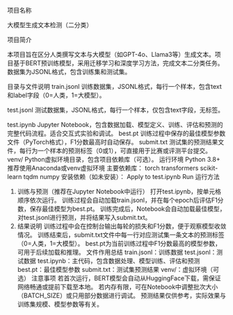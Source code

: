 项目名称

大模型生成文本检测（二分类）

项目简介

本项目旨在区分人类撰写文本与大模型（如GPT-4o、Llama3等）生成文本。项目基于BERT预训练模型，采用迁移学习和深度学习方法，完成文本二分类任务。数据集为JSONL格式，包含训练集和测试集。

目录与文件说明
train.jsonl
训练数据集，JSONL格式，每行一个样本，包含text和label字段（0=人类，1=大模型）。

test.jsonl
测试数据集，JSONL格式，每行一个样本，仅包含text字段，无标签。

test.ipynb
Jupyter Notebook，包含数据加载、模型定义、训练、评估和预测的完整代码流程。适合交互式实验和调试。
best.pt
训练过程中保存的最佳模型参数文件（PyTorch格式），F1分数最高时自动保存。
submit.txt
测试集的预测结果文件，每行为一个样本的预测标签（0或1），可直接用于比赛或评测平台提交。
venv/
Python虚拟环境目录，包含项目依赖库（可选）。
运行环境
Python 3.8+
推荐使用Anaconda或venv虚拟环境
主要依赖库：
torch
transformers
scikit-learn
tqdm
numpy
安装依赖（如未安装）：
Apply to test.ipynb
Run
运行方法
1. 训练与预测（推荐在Jupyter Notebook中运行）
打开test.ipynb，按单元格顺序依次运行。
训练过程会自动加载train.jsonl，并在每个epoch后评估F1分数，保存最佳模型为best.pt。
训练完成后，Notebook会自动加载最佳模型，对test.jsonl进行预测，并将结果写入submit.txt。
2. 结果说明
训练过程中会在控制台输出每轮的损失和F1分数，便于观察模型收敛情况。
训练结束后，submit.txt文件中每一行对应测试集一条文本的预测标签（0=人类，1=大模型）。
best.pt为当前训练过程中F1分数最高的模型参数，可用于后续加载和推理。
文件作用总结
train.jsonl：训练数据
test.jsonl：测试数据
test.ipynb：主代码，包含数据处理、模型训练、评估和预测
best.pt：最佳模型参数
submit.txt：测试集预测结果
venv/：虚拟环境（可选）
注意事项
若首次运行，BERT模型会自动从HuggingFace下载，需保证网络畅通或提前下载至本地。
若内存有限，可在Notebook中调整批次大小（BATCH_SIZE）或只用部分数据进行调试。
预测结果仅供参考，实际效果与训练集规模、模型参数等有关。
